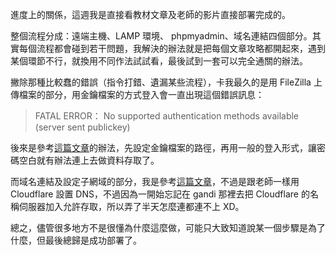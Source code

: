 進度上的關係，這週我是直接看教材文章及老師的影片直接部署完成的。

整個流程分成：遠端主機、LAMP 環境、 phpmyadmin、域名連結四個部分。其實每個流程都會碰到若干問題，我解決的辦法就是把每個文章攻略都開起來，遇到某個環節不行，就換用不同作法試試看，最後試到一套可以完全通關的辦法。

撇除那種比較蠢的錯誤（指令打錯、遺漏某些流程），卡我最久的是用 FileZilla 上傳檔案的部分，用金鑰檔案的方式登入會一直出現這個錯誤訊息：

> FATAL ERROR： No supported authentication methods available (server sent publickey) 

後來是參考[這篇文章](http://www.jysblog.com/coding/web/aws-%E9%80%8F%E9%81%8E-filezilla-%E4%BD%BF%E7%94%A8-key-pairs-%E7%99%BB%E5%85%A5-aws-ec2-%E5%AD%98%E5%8F%96%E6%AA%94%E6%A1%88/)的辦法，先設定金鑰檔案的路徑，再用一般的登入形式，讓密碼空白就有辦法連上去做資料存取了。

而域名連結及設定子網域的部分，我是參考[這篇文章](https://nicolakacha.coderbridge.io/2020/09/16/launch-website/)，不過是跟老師一樣用 Cloudflare 設置 DNS，不過因為一開始忘記在 gandi 那裡去把 Cloudflare 的名稱伺服器加入允許存取，所以弄了半天怎麼連都連不上 XD。

總之，儘管很多地方不是很懂為什麼這麼做，可能只大致知道說某一個步驟是為了什麼，但最後總歸是成功部署了。

